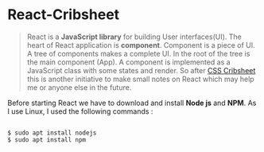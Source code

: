 # React-Cribsheet

> React is a **JavaScript library** for building User interfaces(UI). The heart of React application is **component**. Component is a piece of UI. A tree of components makes a complete UI. In the root of the tree is the main component (App). A component is implemented as a JavaScript class with some states and render. So after [CSS Cribsheet](https://github.com/sayeemabdullah/CSS-Cribsheet/blob/main/README.md) this is another initiative to make small notes on React which may help me or anyone else in the future. 

Before starting React we have to download and install **Node js** and **NPM**. As I use Linux, I  used the following commands :

``` shell

$ sudo apt install nodejs
$ sudo apt install npm

```



